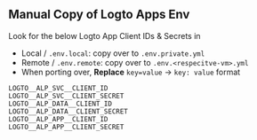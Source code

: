 ## Manual Copy of Logto Apps Env

Look for the below Logto App Client IDs & Secrets in 
- Local / `.env.local`: copy over to `.env.private.yml`
- Remote / `.env.remote`: copy over to `.env.<respecitve-vm>.yml`
- When porting over, <b>Replace</b> `key=value` -> `key: value` format

```
LOGTO__ALP_SVC__CLIENT_ID
LOGTO__ALP_SVC__CLIENT_SECRET
LOGTO__ALP_DATA__CLIENT_ID
LOGTO__ALP_DATA__CLIENT_SECRET
LOGTO__ALP_APP__CLIENT_ID
LOGTO__ALP_APP__CLIENT_SECRET
```

